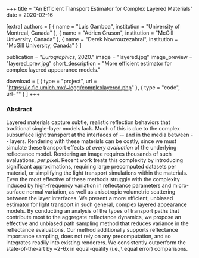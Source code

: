 +++
title = "An Efficient Transport Estimator for Complex Layered Materials"
date = 2020-02-16

[extra]
authors = [
    { name = "Luis Gamboa", institution = "University of Montreal, Canada" },
    { name = "Adrien Gruson", institution = "McGill University, Canada" }, 
    { name = "Derek Nowrouzezahrai", institution = "McGill University, Canada" }
]

publication = "*Eurographics*, 2020."
image = "layered.jpg"
image_preview = "layered_prev.jpg"
short_description = "More efficient estimator for complex layered appearance models."

download = [
    { type = "project", url = "https://lc.fie.umich.mx/~legg/complexlayered.php" },
    { type = "code", url="" }
]
+++

### Abstract

Layered materials capture subtle, realistic reflection behaviors that traditional single-layer models lack. Much of this is due to the complex subsurface light transport at the interfaces of -- and in the media between -- layers. Rendering with these materials can be costly, since we must simulate these transport effects _at every evaluation_ of the underlying reflectance model. Rendering an image requires thousands of such evaluations, _per pixel_. Recent work treats this complexity by introducing significant approximations, requiring large precomputed datasets per material, or simplifying the light transport simulations within the materials. Even the most effective of these methods struggle with the complexity induced by high-frequency variation in reflectance parameters and micro-surface normal variation, as well as anisotropic volumetric scattering between the layer interfaces. We present a more efficient, unbiased estimator for light transport in such general, complex layered appearance models. By conducting an analysis of the types of transport paths that contribute most to the aggregate reflectance dynamics, we propose an effective and unbiased path sampling method that reduces variance in the reflectance evaluations. Our method additionally supports reflectance importance sampling, does not rely on any precomputation, and so integrates readily into existing renderers. We consistently outperform the state-of-the-art by ~2-6x in equal-quality (i.e.,\ equal error) comparisons.